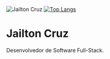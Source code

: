 ![Jailton Cruz](https://storage.googleapis.com/tom-cruz_cdn/assets/profile/profile.png)
[![Top Langs](https://github-readme-stats.vercel.app/api/top-langs/?username=jailtoncruz&layout=compact)](https://github.com/anuraghazra/github-readme-stats)
<h1>Jailton Cruz</h1>
<p>Desenvolvedor de Software Full-Stack.</p>
